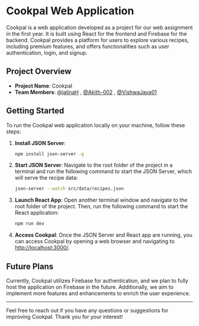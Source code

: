 # Cookpal Web Application

Cookpal is a web application developed as a project for our web assignment in the first year. It is built using React for the frontend and Firebase for the backend. Cookpal provides a platform for users to explore various recipes, including premium features, and offers functionalities such as user authentication, login, and signup.

## Project Overview

- **Project Name**: Cookpal
- **Team Members**: [@jalinaH](https://github.com/JalinaH) , [@Akith-002](https://github.com/Akith-002) , [@VishwaJaya01](https://github.com/VishwaJaya01) 

## Getting Started

To run the Cookpal web application locally on your machine, follow these steps:

1. **Install JSON Server**: 
    ```bash
    npm install json-server -g
    ```

2. **Start JSON Server**: 
    Navigate to the root folder of the project in a terminal and run the following command to start the JSON Server, which will serve the recipe data:
    ```bash
    json-server --watch src/data/recipes.json
    ```

3. **Launch React App**: 
    Open another terminal window and navigate to the root folder of the project. Then, run the following command to start the React application:
    ```bash
    npm run dev
    ```

4. **Access Cookpal**: 
    Once the JSON Server and React app are running, you can access Cookpal by opening a web browser and navigating to [http://localhost:3000/](http://localhost:3000/).

## Future Plans

Currently, Cookpal utilizes Firebase for authentication, and we plan to fully host the application on Firebase in the future. Additionally, we aim to implement more features and enhancements to enrich the user experience.

---

Feel free to reach out if you have any questions or suggestions for improving Cookpal. Thank you for your interest!
